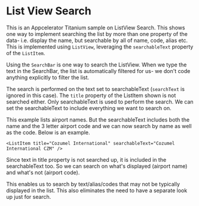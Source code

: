 List View Search
================

This is an Appcelerator Titanium sample on ListView Search. This shows one way to implement searching the list by more than one property of the data- i.e. display the name, but searchable by all of name, code, alias etc. This is implemented using `ListView`, leveraging the `searchableText` property of the `ListItem`. 

Using the `SearchBar` is one way to search the ListView. When we type the text in the SearchBar, the list is automatically filtered for us- we don't code anything explicitly to filter the list.

The search is performed on the text set to searchableText (`searchText` is ignored in this case). The `title` property of the ListItem shown is not searched either. Only searchableText is used to perform the search. We can set the searchableText to include everything we want to search on.

This example lists airport names. But the searchableText includes both the name and the 3 letter airport code and we can now search by name as well as the code. Below is an example.

`<ListItem title="Cozumel International" searchableText="Cozumel International CZM" />`

Since text in title property is not searched up, it is included in the searchableText too. So we can search on what's displayed (airport name) and what's not (airport code).

This enables us to search by text/alias/codes that may not be typically displayed in the list. This also eliminates the need to have a separate look up just for search.

